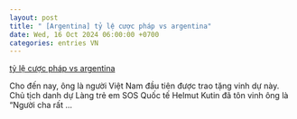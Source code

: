 ```yaml
---
layout: post
title: " [Argentina] tỷ lệ cược pháp vs argentina"
date: Wed, 16 Oct 2024 06:00:00 +0700
categories: entries VN
---
```

[tỷ lệ cược pháp vs argentina](https://hnue.edu.vn/t%E1%BB%B7_l%E1%BB%87_c%C6%B0%E1%BB%A3c_ph%C3%A1p_vs_argentina.phtml)

Cho đến nay, ông là người Việt Nam đầu tiên được trao tặng vinh dự này. Chủ tịch danh dự Làng trẻ em SOS Quốc tế Helmut Kutin đã tôn vinh ông là “Người cha rất ...

